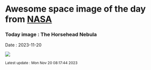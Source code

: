 
# Awesome space image of the day from [NASA](https://api.nasa.gov/)

### Today image : The Horsehead Nebula
Date : 2023-11-20

![](https://apod.nasa.gov/apod/image/2311/Horsehead_Hanson_960.jpg)

<small>Latest update : Mon Nov 20 08:17:44 2023</small>
        